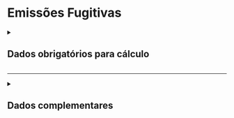 # Emissões Fugitivas

<details>
  <summary><strong><h2>Dados obrigatórios para cálculo</strong></summary>

### Gases não quioto

|Campos no Supabase|Valores GHG|
|---|---|
`categoria_de_emissoes`|_EMISSOES FUGITIVAS - NAO QUIOTO_|
|`date`|Data|
`escopo`|4| 
[gwp_id](https://github.com/ZNIT-Tech/documentation/blob/main/Gases.md)|Gás ou composto|
`uni_novas_carga`|Unidades Novas Carga _(kg)_
`uni_novas_capacidade`|Unidades Novas Capacidade _(kg)_
`uni_exist_recarga`|Unidade Existentes Recarga _(kg)_
`uni_disp_capacidade`|Unidades Dispensadas Capacidade _(kg)_
`uni_disp_recup`|Unidades Dispensadas Recuperada _(kg)_

### Abordagem por estágio do ciclo de vida

|Campos no Supabase|Valores GHG|
|---|---|
`categoria_de_emissoes`|_EMISSOES FUGITIVAS 1_|
|`date`|Data|
`escopo`|1|
[gwp_id](https://github.com/ZNIT-Tech/documentation/blob/main/Gases.md)|Gás ou composto|
`uni_novas_carga`|Unidades Novas Carga _(kg)_
`uni_novas_capacidade`|Unidades Novas Capacidade _(kg)_
`uni_exist_recarga`|Unidade Existentes Recarga _(kg)_
`uni_disp_capacidade`|Unidades Dispensadas Capacidade _(kg)_
`uni_disp_recup`|Unidades Dispensadas Recuperada _(kg)_


### Abordagem por Balanço de Massa (Compra)

Campos no Supabase|Valores GHG|
|---|---|
`categoria_de_emissoes`|_EMISSOES FUGITIVAS 2_|
|`date`|Data|
`escopo`|1|
[gwp_id](https://github.com/ZNIT-Tech/documentation/blob/main/Gases.md)|Gás ou composto|
`uni_novas_capacidade`|VE = Variação no estoque _(kg)_|
`uni_exist_recarga`|T = Quantidade transferida _(kg)_|
`uni_disp_capacidade`|MC = Mudança de capacidade _(kg)_ |


### Triagem

Campos no Supabase|Valores GHG|
|---|---|
`categoria_de_emissoes`|_EMISSOES FUGITIVAS 3_|
|`date`|Data|
`escopo`|1|
[gwp_id](https://github.com/ZNIT-Tech/documentation/blob/main/Gases.md)|Gás ou composto|
[id_equip_refrigerador](https://github.com/ZNIT-Tech/documentation/blob/main/Equipamento%20de%20Refrigeracao.md)| Tipo de Equipamento|
`uni_novas_carga`|Carga das Unidades Novas _(kg)_|
`uni_exist_recarga`|Capacidade Unidades em Operação _(kg)_|
`uni_disp_capacidade`|Capacidade Unidades Dispensadas _(kg)_|

</details>

---

<details>
  <summary><h2><strong>Dados complementares</strong></summary>

|Campo no Supabase|Valor|
|---|---|
|`cnpj_fornecedor`|CNPJ Fornecedor|
|`nome_fornecedor`|Nome Fornecedor|
`numero_do_documento`|Chave da NFe|
`natureza_da_operao`|Natureza da operação|
`cdigo_do_produto`|Codigo produto|
`ncm`|NCM|
`un`|Unidade de medida|
`quant`|Quantidade|
`peso_nf`|Peso|
`endereco_do_experdidor`|Endereço do remetente|
`endereco_do_destinatrio`|Endereço do destinatário|

</details>
